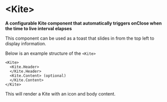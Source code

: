 # \<Kite\>

**A configurable Kite component that automatically triggers onClose when the time to live interval elapses**

This component can be used as a toast that slides in from the top left to display information.

Below is an example structure of the `<Kite>`

```
<Kite>
  <Kite.Header>
  </Kite.Header>
  <Kite.Content> (optional)
  </Kite.Content>
</Kite>
```

This will render a Kite with an icon and body content.
